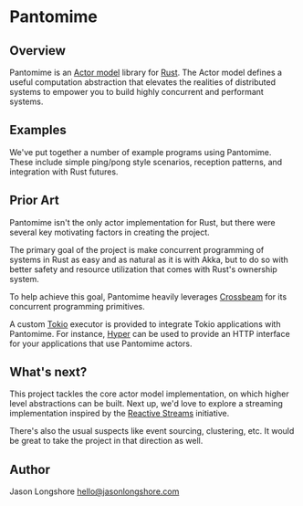 # Pantomime

## Overview

Pantomime is an [Actor model](https://en.wikipedia.org/wiki/Actor_model) library
for [Rust](https://www.rust-lang.org/). The Actor model defines a useful computation
abstraction that elevates the realities of distributed systems to empower you to build
highly concurrent and performant systems.

## Examples

We've put together a number of example programs using Pantomime. These include
simple ping/pong style scenarios, reception patterns, and integration with Rust
futures.

## Prior Art

Pantomime isn't the only actor implementation for Rust, but there were several
key motivating factors in creating the project.

The primary goal of the project is make concurrent programming of systems
in Rust as easy and as natural as it is with Akka, but to do so with
better safety and resource utilization that comes with Rust's ownership system.

To help achieve this goal, Pantomime heavily leverages [Crossbeam](https://github.com/crossbeam-rs/crossbeam)
for its concurrent programming primitives.

A custom [Tokio](https://tokio.rs/) executor is provided to integrate Tokio
applications with Pantomime. For instance, [Hyper](https://github.com/hyperium/hyper)
can be used to provide an HTTP interface for your applications that use
Pantomime actors.

## What's next?

This project tackles the core actor model implementation, on which higher level
abstractions can be built. Next up, we'd love to explore a streaming implementation
inspired by the [Reactive Streams](http://www.reactive-streams.org/) initiative.

There's also the usual suspects like event sourcing, clustering, etc.
It would be great to take the project in that direction as well.

## Author

Jason Longshore <hello@jasonlongshore.com>
